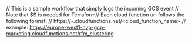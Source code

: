 // This is a sample workflow that simply logs the incoming GCS event
// Note that $$ is needed for Terraform// Each cloud function url follows the following format: 
// https://<region>-<project-name>.cloudfunctions.net/<cloud_function_name>
// example: https://europe-west1-nyp-gcp-marketing.cloudfunctions.net/rfm_clustering